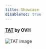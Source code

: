 ```yaml
---
title: Showcase
disableToc: true
---
```


#### [TAT](https://ovh.github.io/tat/overview/) by OVH
![TAT image](/images/tat.png?width=50pc)



